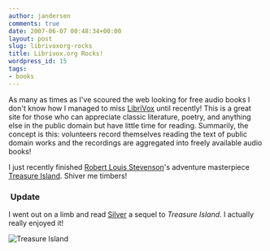 ```yaml
---
author: jandersen
comments: true
date: 2007-06-07 00:48:34+00:00
layout: post
slug: librivoxorg-rocks
title: Librivox.org Rocks!
wordpress_id: 15
tags:
- books
---
```


As many as times as I've scoured the web looking for free audio books I don't know how I managed to miss [LibriVox](http://librivox.org/) until recently!  This is a great site for those who can appreciate classic literature, poetry, and anything else in the public domain but have little time for reading.  Summarily, the concept is this:  volunteers record themselves reading the text of public domain works and the recordings are aggregated into freely available audio books!

I just recently finished [Robert Louis Stevenson](http://en.wikipedia.org/wiki/Robert_Louis_Stevenson)'s adventure masterpiece [Treasure Island](http://librivox.org/treasure-island-dramatic-reading-by-robert-louis-stevenson/).  Shiver me timbers!

<div class="update">
    <h3 class="icon-edit">&nbsp;Update</h3>
    <p>I went out on a limb and read <a href="http://www.amazon.com/Silver-Return-Treasure-Andrew-Motion/dp/0307884872" target="_blank">Silver</a> a sequel to <i>Treasure Island</i>.  I actually really enjoyed it!</p>
</div>

![Treasure Island](http://upload.wikimedia.org/wikipedia/commons/3/33/Treasure-island06.png)